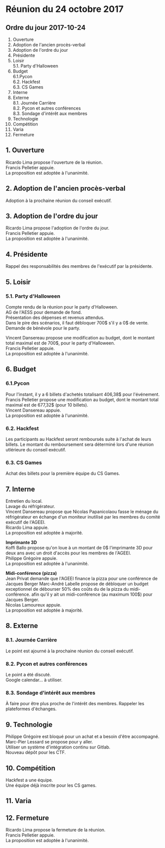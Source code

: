 # Réunion du 24 octobre 2017

## Ordre du jour 2017-10-24

1. Ouverture
2. Adoption de l'ancien procès-verbal
3. Adoption de l'ordre du jour
4. Présidente
5. Loisir  
5.1. Party d'Halloween  
6. Budget  
6.1.Pycon  
6.2. Hackfest  
6.3. CS Games  
7. Interne
8. Externe  
8.1. Journée Carrière   
8.2. Pycon et autres conférences   
8.3. Sondage d'intérêt aux membres  
9. Technologie
10. Compétition
11. Varia
12. Fermeture



## 1. Ouverture 
Ricardo Lima propose l'ouverture de la réunion.  
Francis Pelletier appuie.  
La proposition est adoptée à l'unanimité.  

## 2. Adoption de l'ancien procès-verbal 
Adoption à la prochaine réunion du conseil exécutif.

## 3. Adoption de l'ordre du jour 
Ricardo Lima propose l'adoption de l'ordre du jour.  
Francis Pelletier appuie.  
La proposition est adoptée à l'unanimité.  

## 4. Présidente
Rappel des responsabilités des membres de l'exécutif par la présidente.

## 5. Loisir 
### 5.1. Party d'Halloween 
Compte rendu de la réunion pour le party d'Halloween.  
AG de l'AESS pour demande de fond.  
Présentation des dépenses et revenus attendus.  
Dans le pire des scénarios,  il faut débloquer 700$ s'il y a 0$ de vente.  
Demande de bénévole pour le party.  

Vincent Dansereau propose une modification au budget, dont le montant total 
maximal est de 700$, pour le party d'Halloween.  
Francis Pelletier appuie.  
La proposition est adoptée à l'unanimité.  

## 6. Budget 
### 6.1.Pycon
Pour l'instant, il y a 6 billets d'achetés totalisant 406,38$ pour l'événement.  
Francis Pelletier propose une modification au budget, dont le montant total 
maximal est de 677,32$ (pour 10 billets).  
Vincent Dansereau appuie.  
La proposition est adoptée à l'unanimité.  
### 6.2. Hackfest
Les participants au Hackfest seront remboursés suite à l'achat de leurs billets. 
Le montant du remboursement sera déterminé lors d'une réunion utlérieure 
du conseil exécutif.
### 6.3. CS Games
Achat des billets pour la première équipe du CS Games.

## 7. Interne 
Entretien du local.  
Lavage du réfrigérateur.  
Vincent Dansereau propose que Nicolas Papanicolaou fasse le ménage
du réfrigérateur en échange d'un moniteur inutilisé par les membres du comité
exécutif de l'AGEEI.  
Ricardo Lima appuie.  
La proposition est adoptée à majorité.  

**Imprimante 3D**  
Koffi Ballo propose qu'on loue à un montant de 0$ l'imprimante 3D pour deux ans avec un 
droit d'accès pour les membres de l'AGEEI.  
Philippe Grégoire appuie.  
La proposition est adoptée à l'unanimité.  

**Midi-conférence (pizza)**  
Jean Privat demande que l'AGEEI finance la pizza pour une conférence de Jacques Berger
Marc-André Labelle propose de débloquer un budget exceptionnel de débourser 50% des coûts 
du de la pizza du midi-conférence.
afin qu'il y ait un midi-conférence (au maximum 100$) pour Jacques Berger.  
Nicolas Lamoureux appuie.  
La proposition est adoptée à majorité.  

## 8. Externe
### 8.1. Journée Carrière
Le point est ajourné à la prochaine réunion du conseil exécutif.  
### 8.2. Pycon et autres conférences
Le point a été discuté.  
Google calendar... à utiliser.
### 8.3. Sondage d'intérêt aux membres
À faire pour être plus proche de l'intérêt des membres. Rappeler les plateformes d'échanges.

## 9. Technologie 
Philippe Grégoire est bloqué pour un achat et a besoin d'être accompagné. 
Marc-Pier Lessard se propose pour y aller.  
Utiliser un système d'intégration continu sur Gitlab.  
Nouveau dépôt pour les CTF.  

## 10. Compétition 
Hackfest a une équipe.  
Une équipe déjà inscrite pour les CS games.  

## 11. Varia

## 12. Fermeture
Ricardo Lima propose la fermeture de la réunion.  
Francis Pelletier appuie.  
La proposition est adoptée à l'unanimité.  
